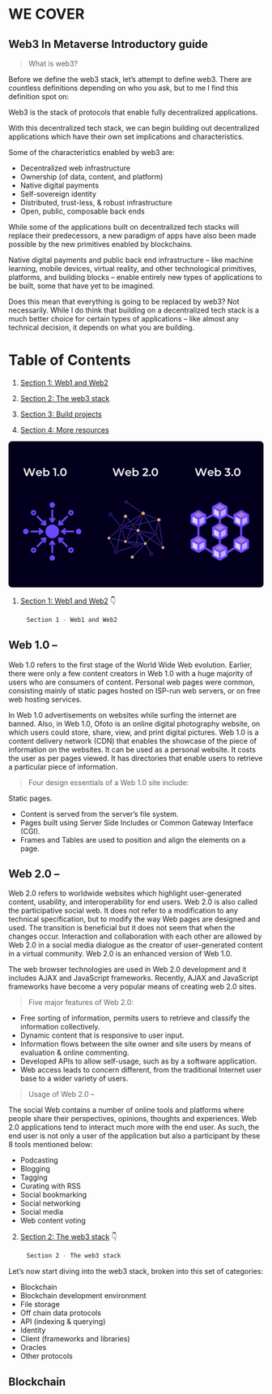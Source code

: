 # WE COVER

## Web3 In Metaverse Introductory guide


> What is web3?

Before we define the web3 stack, let’s attempt to define web3. There are countless definitions depending on who you ask, but to me I find this definition spot on:


Web3 is the stack of protocols that enable fully decentralized applications.

With this decentralized tech stack, we can begin building out decentralized applications which have their own set implications and characteristics.

Some of the characteristics enabled by web3 are:

- Decentralized web infrastructure
- Ownership (of data, content, and platform)
- Native digital payments
- Self-sovereign identity
- Distributed, trust-less, & robust infrastructure
- Open, public, composable back ends


While some of the applications built on decentralized tech stacks will replace their predecessors, a new paradigm of apps have also been made possible by the new primitives enabled by blockchains.

Native digital payments and public back end infrastructure – like machine learning, mobile devices, virtual reality, and other technological primitives, platforms, and building blocks – enable entirely new types of applications to be built, some that have yet to be imagined.

Does this mean that everything is going to be replaced by web3? Not necessarily. While I do think that building on a decentralized tech stack is a much better choice for certain types of applications – like almost any technical decision, it depends on what you are building.



# Table of Contents


1. [Section 1: Web1 and Web2]()

2. [Section 2: The web3 stack]()

3. [Section 3: Build projects]()

4. [Section 4: More resources]()



![Preview](https://github.com/Thenavigo/web3Inmetaverse/blob/main/web3.png/)



1. [Section 1: Web1 and Web2]() 👇

	 
```bash
	 Section 1 - Web1 and Web2
```


## Web 1.0 –

Web 1.0 refers to the first stage of the World Wide Web evolution. Earlier, there were only a few content creators in Web 1.0 with a huge majority of users who are consumers of content. Personal web pages were common, consisting mainly of static pages hosted on ISP-run web servers, or on free web hosting services. 

In Web 1.0 advertisements on websites while surfing the internet are banned. Also, in Web 1.0, Ofoto is an online digital photography website, on which users could store, share, view, and print digital pictures. Web 1.0 is a content delivery network (CDN) that enables the showcase of the piece of information on the websites. It can be used as a personal website. It costs the user as per pages viewed. It has directories that enable users to retrieve a particular piece of information. 



> Four design essentials of a Web 1.0 site include:

Static pages.
- Content is served from the server’s file system.
- Pages built using Server Side Includes or Common Gateway Interface (CGI).
- Frames and Tables are used to position and align the elements on a page.


## Web 2.0 – 

Web 2.0 refers to worldwide websites which highlight user-generated content, usability, and interoperability for end users. Web 2.0 is also called the participative social web. It does not refer to a modification to any technical specification, but to modify the way Web pages are designed and used. The transition is beneficial but it does not seem that when the changes occur. Interaction and collaboration with each other are allowed by Web 2.0 in a social media dialogue as the creator of user-generated content in a virtual community. Web 2.0 is an enhanced version of Web 1.0. 


The web browser technologies are used in Web 2.0 development and it includes AJAX and JavaScript frameworks. Recently, AJAX and JavaScript frameworks have become a very popular means of creating web 2.0 sites. 


> Five major features of Web 2.0:

- Free sorting of information, permits users to retrieve and classify the information collectively.
- Dynamic content that is responsive to user input.
- Information flows between the site owner and site users by means of evaluation & online commenting.
- Developed APIs to allow self-usage, such as by a software application.
- Web access leads to concern different, from the traditional Internet user base to a wider variety of users.



> Usage of Web 2.0 –

The social Web contains a number of online tools and platforms where people share their perspectives, opinions, thoughts and experiences. Web 2.0 applications tend to interact much more with the end user. As such, the end user is not only a user of the application but also a participant by these 8 tools mentioned below:

- Podcasting
- Blogging
- Tagging
- Curating with RSS
- Social bookmarking
- Social networking
- Social media
- Web content voting



2. [Section 2: The web3 stack]() 👇

	 
```bash
	 Section 2 - The web3 stack
```

Let’s now start diving into the web3 stack, broken into this set of categories:


- Blockchain
- Blockchain development environment
- File storage
- Off chain data protocols
- API (indexing & querying)
- Identity
- Client (frameworks and libraries)
- Oracles
- Other protocols


## Blockchain


